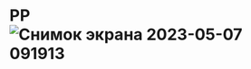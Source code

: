 # PP![Снимок экрана 2023-05-07 091913](https://user-images.githubusercontent.com/109356212/236661243-3f5e692a-a7f2-4d37-be98-7ac345a4b61d.png)
